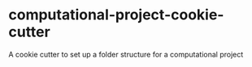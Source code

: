 # computational-project-cookie-cutter
A cookie cutter to set up a folder structure for a computational project 
